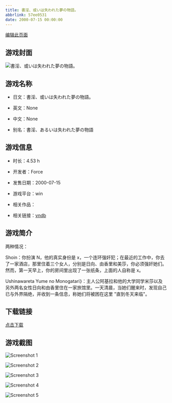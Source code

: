 ```yaml
---
title: 書淫、或いは失われた夢の物語。
abbrlink: 57ee0531
date: 2000-07-15 00:00:00
---
```

[编辑此页面](https://github.com/ACG-3/ADV3-source/blob/main/source/_posts/games/%E6%9B%B8%E6%B7%AB%E3%80%81%E6%88%96%E3%81%84%E3%81%AF%E5%A4%B1%E3%82%8F%E3%82%8C%E3%81%9F%E5%A4%A2%E3%81%AE%E7%89%A9%E8%AA%9E%E3%80%82.md)

## 游戏封面

![書淫、或いは失われた夢の物語。](https://pan.timero.xyz/d/onedrive/img_lib_001/%E6%9B%B8%E6%B7%AB%E3%80%81%E6%88%96%E3%81%84%E3%81%AF%E5%A4%B1%E3%82%8F%E3%82%8C%E3%81%9F%E5%A4%A2%E3%81%AE%E7%89%A9%E8%AA%9E%E3%80%82_cover.avif)


## 游戏名称

- 日文：書淫、或いは失われた夢の物語。
- 英文：None
- 中文：None

- 别名：書淫、あるいは失われた夢の物語


## 游戏信息

- 时长：4.53 h
- 开发者：Force
- 发售日期：2000-07-15
- 游戏平台：win
- 相关作品：

- 相关链接：[vndb](https://vndb.org/v4372)


## 游戏简介

两种情况：

Shoin：你扮演 N，他的真实身份是 x，一个连环强奸犯；在最近的工作中，你去了一家酒店，那里住着三个女人，分别是日向、由香里和美莎，你必须强奸她们。然而，第一天早上，你的房间里出现了一张纸条，上面的人自称是 x。

Ushinawareta Yume no Monogatari》：主人公阿基拉和他的大学同学米莎以及另外两名女性日向和由香里住在一家旅馆里。一天清晨，当她们醒来时，发现自己已与外界隔绝，并收到一条信息，称她们将被困在这里 "直到冬天来临"。


## 下载链接

[点击下载](https://pan.timero.xyz/onedrive/adv_lib_001/%E6%9B%B8%E6%B7%AB%E3%80%81%E6%88%96%E3%81%84%E3%81%AF%E5%A4%B1%E3%82%8F%E3%82%8C%E3%81%9F%E5%A4%A2%E3%81%AE%E7%89%A9%E8%AA%9E%E3%80%82)


## 游戏截图


![Screenshot 1](https://pan.timero.xyz/d/onedrive/img_lib_001/%E6%9B%B8%E6%B7%AB%E3%80%81%E6%88%96%E3%81%84%E3%81%AF%E5%A4%B1%E3%82%8F%E3%82%8C%E3%81%9F%E5%A4%A2%E3%81%AE%E7%89%A9%E8%AA%9E%E3%80%82_Screenshot_1.avif)

![Screenshot 2](https://pan.timero.xyz/d/onedrive/img_lib_001/%E6%9B%B8%E6%B7%AB%E3%80%81%E6%88%96%E3%81%84%E3%81%AF%E5%A4%B1%E3%82%8F%E3%82%8C%E3%81%9F%E5%A4%A2%E3%81%AE%E7%89%A9%E8%AA%9E%E3%80%82_Screenshot_2.avif)

![Screenshot 3](https://pan.timero.xyz/d/onedrive/img_lib_001/%E6%9B%B8%E6%B7%AB%E3%80%81%E6%88%96%E3%81%84%E3%81%AF%E5%A4%B1%E3%82%8F%E3%82%8C%E3%81%9F%E5%A4%A2%E3%81%AE%E7%89%A9%E8%AA%9E%E3%80%82_Screenshot_3.avif)

![Screenshot 4](https://pan.timero.xyz/d/onedrive/img_lib_001/%E6%9B%B8%E6%B7%AB%E3%80%81%E6%88%96%E3%81%84%E3%81%AF%E5%A4%B1%E3%82%8F%E3%82%8C%E3%81%9F%E5%A4%A2%E3%81%AE%E7%89%A9%E8%AA%9E%E3%80%82_Screenshot_4.avif)

![Screenshot 5](https://pan.timero.xyz/d/onedrive/img_lib_001/%E6%9B%B8%E6%B7%AB%E3%80%81%E6%88%96%E3%81%84%E3%81%AF%E5%A4%B1%E3%82%8F%E3%82%8C%E3%81%9F%E5%A4%A2%E3%81%AE%E7%89%A9%E8%AA%9E%E3%80%82_Screenshot_5.avif)

